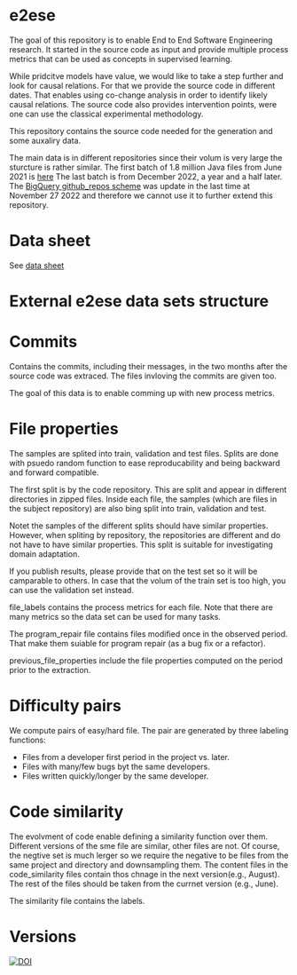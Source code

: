 # e2ese

The goal of this repository is to enable End to End Software Engineering research.
It started in the source code as input and provide multiple process metrics that can be used as concepts in supervised learning.

While pridcitve models have value, we would like to take a step further and look for causal relations.
For that we provide the source code in different dates.
That enables using co-change analysis in order to identify likely causal relations.
The source code also provides intervention points, were one can use the classical experimental methodology.

This repository contains the source code needed for the generation and some auxaliry data.

The main data is in different repositories since their volum is very large the sturcture is rather similar.
The first batch of 1.8 million Java files from June 2021 is [here](https://github.com/evidencebp/e2ese-dataset)
The last batch is from December 2022, a year and a half later.
The [BigQuery github_repos scheme](https://cloud.google.com/blog/topics/public-datasets/github-on-bigquery-analyze-all-the-open-source-code) was update in the last time at November 27 2022 and therefore we cannot use it to further extend this repository.

# Data sheet
See [data sheet](https://github.com/evidencebp/e2ese/blob/main/e2ese_datasheet.pdf)

# External e2ese data sets structure


# Commits

Contains the commits, including their messages, in the two months after the source code was extraced.
The files invloving the commits are given too.

The goal of this data is to enable comming up with new process metrics.

# File properties

The samples are splited into train, validation and test files.
Splits are done with psuedo random function to ease reproducability and being backward and forward compatible.

The first split is by the code repository.
This are split and appear in different directories in zipped files.
Inside each file, the samples (which are files in the subject repository) are also bing split into train, validation and test.

Notet the samples of the different splits should have similar properties.
However, when spliting by repository, the repositories are different and do not have to have similar properties.
This split is suitable for investigating domain adaptation.

If you publish results, please provide that on the test set so it will be camparable to others.
In case that the volum of the train set is too high, you can use the validation set instead.

file_labels contains the process metrics for each file.
Note that there are many metrics so the data set can be used for many tasks.

The program_repair file contains files modified once in the observed period.
That make them suiable for program repair (as a bug fix or a refactor).

previous_file_properties include the file properties computed on the period prior to the extraction.

# Difficulty pairs

We compute pairs of easy/hard file.
The pair are generated by three labeling functions:
- Files from a developer first period in the project vs. later.
- Files with many/few bugs byt the same developers.
- Files written quickly/longer by the same developer.

# Code similarity

The evolvment of code enable defining a similarity function over them.
Different versions of the sme file are similar, other files are not.
Of course, the negtive set is much lerger so we require the negative to be files from the same project and directory and downsampling them.
The content files in the code_similarity files contain thos chnage in the next version(e.g., August).
The rest of the files should be taken from the currnet version (e.g., June).

The similarity file contains the labels.

# Versions

[![DOI](https://zenodo.org/badge/390256043.svg)](https://zenodo.org/badge/latestdoi/390256043)
